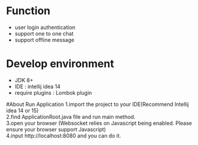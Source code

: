 # Function
 - user login authentication
 - support one to one chat
 - support offline message 

# Develop environment
 - JDK 8+
 - IDE : intellij idea 14    
 - require plugins :  Lombok plugin

#About Run Application
1.import the project to your IDE(Recommend Intellij idea 14 or 15)    
2.find ApplicationRoot.java file and run main method.   
3.open your browser (Websocket relies on Javascript being enabled. Please ensure your browser support Javascript)    
4.input http://localhost:8080 and you can do it.   
